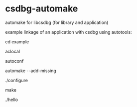 # csdbg-automake
automake for libcsdbg (for library and application)

example linkage of an application with csdbg using autotools:

cd example

aclocal

autoconf

automake --add-missing

./configure

make

./hello



